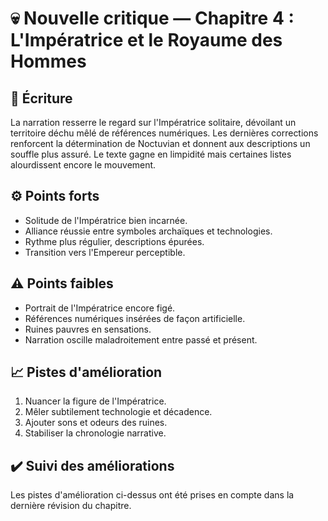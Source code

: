 # 💀 Nouvelle critique — Chapitre 4 : L'Impératrice et le Royaume des Hommes

## 🧠 Écriture
La narration resserre le regard sur l'Impératrice solitaire, dévoilant un territoire déchu mêlé de références numériques. Les dernières corrections renforcent la détermination de Noctuvian et donnent aux descriptions un souffle plus assuré. Le texte gagne en limpidité mais certaines listes alourdissent encore le mouvement.

## ⚙️ Points forts
- Solitude de l'Impératrice bien incarnée.
- Alliance réussie entre symboles archaïques et technologies.
- Rythme plus régulier, descriptions épurées.
- Transition vers l'Empereur perceptible.

## ⚠️ Points faibles
- Portrait de l'Impératrice encore figé.
- Références numériques insérées de façon artificielle.
- Ruines pauvres en sensations.
- Narration oscille maladroitement entre passé et présent.

## 📈 Pistes d'amélioration
1. Nuancer la figure de l'Impératrice.
2. Mêler subtilement technologie et décadence.
3. Ajouter sons et odeurs des ruines.
4. Stabiliser la chronologie narrative.

## ✔️ Suivi des améliorations
Les pistes d'amélioration ci-dessus ont été prises en compte dans la dernière révision du chapitre.

